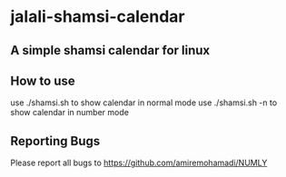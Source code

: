# jalali-shamsi-calendar

A simple shamsi calendar for linux
-----------------------------------

How to use
-----------------------------------

use ./shamsi.sh to show calendar in normal mode
use ./shamsi.sh -n to show calendar in number mode

Reporting Bugs
--------------

Please report all bugs to https://github.com/amiremohamadi/NUMLY

